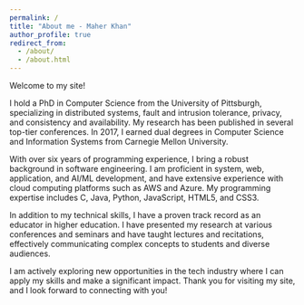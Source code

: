 ```yaml
---
permalink: /
title: "About me - Maher Khan"
author_profile: true
redirect_from: 
  - /about/
  - /about.html
---
```


Welcome to my site!

I hold a PhD in Computer Science from the University of Pittsburgh, specializing in distributed systems, fault and intrusion tolerance, privacy, and consistency and availability. My research has been published in several top-tier conferences. In 2017, I earned dual degrees in Computer Science and Information Systems from Carnegie Mellon University.

With over six years of programming experience, I bring a robust background in software engineering. I am proficient in system, web, application, and AI/ML development, and have extensive experience with cloud computing platforms such as AWS and Azure. My programming expertise includes C, Java, Python, JavaScript, HTML5, and CSS3.

In addition to my technical skills, I have a proven track record as an educator in higher education. I have presented my research at various conferences and seminars and have taught lectures and recitations, effectively communicating complex concepts to students and diverse audiences.

I am actively exploring new opportunities in the tech industry where I can apply my skills and make a significant impact. Thank you for visiting my site, and I look forward to connecting with you!
